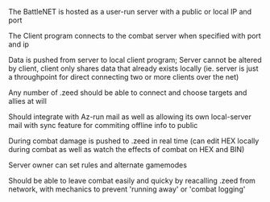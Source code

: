 The BattleNET is hosted as a user-run server with a public or local IP and port

The Client program connects to the combat server when specified with port and ip

Data is pushed from server to local client program; Server cannot be altered by client, client only shares data that already exists locally
(ie. server is just a throughpoint for direct connecting two or more clients over the net)

Any number of .zeed should be able to connect and choose targets and allies at will

Should integrate with Az-run mail as well as allowing its own local-server mail with sync feature for commiting offline info to public

During combat damage is pushed to .zeed in real time (can edit HEX locally during combat as well as watch the effects of combat on HEX and BIN)

Server owner can set rules and alternate gamemodes

Should be able to leave combat easily and quicky by reacalling .zeed from network, with mechanics to prevent 'running away' or 'combat logging'
